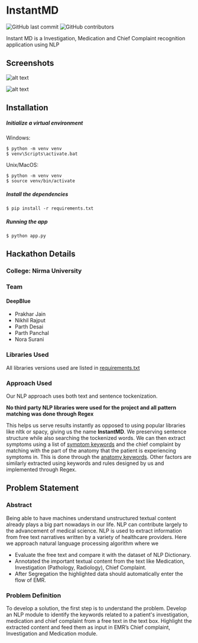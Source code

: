 # InstantMD

![GitHub last commit](https://img.shields.io/github/last-commit/prakhar-ai/InstantMD)
![GitHub contributors](https://img.shields.io/github/contributors/prakhar-ai/InstantMD)

Instant MD is a Investigation, Medication and Chief Complaint recognition application using NLP

## Screenshots


![alt text](https://github.com/prakhar-ai/InstantMD/blob/main/appimage2.png?raw=true)

![alt text](https://github.com/prakhar-ai/InstantMD/blob/main/appimage.png?raw=true)

## Installation

##### Initialize a virtual environment

Windows:
```
$ python -m venv venv
$ venv\Scripts\activate.bat
```

Unix/MacOS:
```
$ python -m venv venv
$ source venv/bin/activate
```
##### Install the dependencies

```
$ pip install -r requirements.txt
```

##### Running the app

```
$ python app.py
```
## Hackathon Details

### College: Nirma University

### Team
#### DeepBlue
* Prakhar Jain
* Nikhil Rajput
* Parth Desai
* Parth Panchal
* Nora Surani

### Libraries Used

All libraries versions used are listed in [requirements.txt](https://github.com/prakhar-ai/InstantMD/blob/main/requirements.txt)

### Approach Used

Our NLP approach uses both text and sentence tockenization.

**No third party NLP libraries were used for the project and all pattern matching was done through Regex**

This helps us serve results instantly as opposed to using popular libraries like nltk or spacy, giving us the name **InstantMD**. We preserving sentence structure while also searching the tockenized words. We can then extract symptoms using a list of [symptom keywords](https://github.com/prakhar-ai/InstantMD/blob/main/symptom_list.txt) and the chief complaint by matching with the part of the anatomy that the patient is experiencing symptoms in. This is done through the [anatomy keywords](https://github.com/prakhar-ai/InstantMD/blob/main/anatomy_list.txt). Other factors are similarly extracted using keywords and rules designed by us and implemented through Regex. 

## Problem Statement
### Abstract
Being able to have machines understand unstructured textual content already plays a big part nowadays in our life. NLP can contribute largely to the advancement of medical science. NLP is used to extract information from free text narratives written by a variety of healthcare providers. Here we approach natural language processing algorithm where we

* Evaluate the free text and compare it with the dataset of NLP Dictionary.
* Annotated the important textual content from the text like Medication, Investigation (Pathology, Radiology), Chief Complaint.
* After Segregation the highlighted data should automatically enter the flow of EMR.

### Problem Definition
To develop a solution, the first step is to understand the problem. Develop an NLP module to identify the keywords related to a patient's investigation, medication and chief complaint from a free text in the text box. Highlight the extracted content and feed them as input in EMR’s Chief complaint, Investigation and Medication module.

